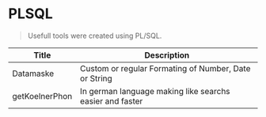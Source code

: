 # PLSQL
>Usefull tools were created using PL/SQL.

| Title       | Description                                          |
|-------------|------------------------------------------------------|
|Datamaske    |Custom or regular Formating of Number, Date or String |
|getKoelnerPhon| In german language making like searchs easier and faster|
